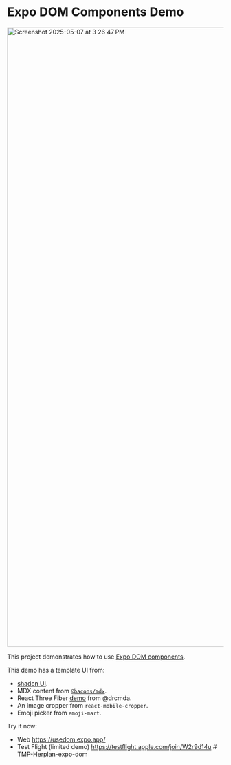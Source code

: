 # Expo DOM Components Demo

<img width="1437" alt="Screenshot 2025-05-07 at 3 26 47 PM" src="https://github.com/user-attachments/assets/0bf05d30-b23c-490a-892c-a739d4061aa8" />

This project demonstrates how to use [Expo DOM components](https://docs.expo.dev/guides/dom-components/).

This demo has a template UI from:

- [shadcn UI](https://ui.shadcn.com/blocks).
- MDX content from [`@bacons/mdx`](https://github.com/EvanBacon/expo-mdx).
- React Three Fiber [demo](https://codesandbox.io/p/sandbox/re-using-gltfs-dix1y?file=%2Fpackage.json%3A10%2C3-10%2C23) from @drcmda.
- An image cropper from `react-mobile-cropper`.
- Emoji picker from `emoji-mart`.

Try it now:

- Web https://usedom.expo.app/
- Test Flight (limited demo) https://testflight.apple.com/join/W2r9d14u
#   T M P - H e r p l a n - e x p o - d o m  
 